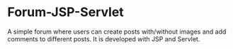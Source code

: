 # Forum-JSP-Servlet
A simple forum where users can create posts with/without images and add comments to different posts.
It is developed with JSP and Servlet.
